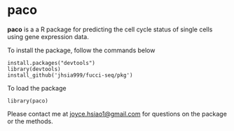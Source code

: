 # paco

**paco** is a a R package for predicting the cell cycle status of single cells using gene expression data. 

To install the package, follow the commands below 

```
install.packages("devtools")
library(devtools)
install_github('jhsia999/fucci-seq/pkg')
```

To load the package

```
library(paco)
```

Please contact me at [joyce.hsiao1@gmail.com](joyce.hsiao1@gmail.com) for questions on the package or the methods. 


